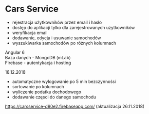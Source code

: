 # Cars Service

- rejestracja użytkowników przez email i hasło
- dostęp do aplikacji tylko dla zarejestrowanych użytkowników
- weryfikacja email
- dodawanie, edycja i usuwanie samochodów
- wyszukiwarka samochodów po różnych kolumnach

Angular 6<br>
Baza danych - MongoDB (mLab)<br>
Firebase - autentykacja i hosting<br>

18.12.2018
- automatyczne wylogowanie po 5 min bezczynnośsi
- sortowanie po kolumnach
- wyliczenie podatku dochodowego
- dodawanie częsci do danego samochodu

https://carsservice-d80e2.firebaseapp.com/ (aktualizacja 26.11.2018)
